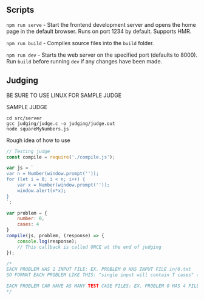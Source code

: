 ## Scripts
`npm run serve` - Start the frontend development server and opens the home page in the default browser. Runs on port 1234 by default. Supports HMR.

`npm run build` - Compiles source files into the `build` folder.
 
 `npm run dev` - Starts the web server on the specified port (defaults to 8000).
Run `build` before running `dev` if any changes have been made. 

## Judging

BE SURE TO USE LINUX FOR SAMPLE JUDGE

SAMPLE JUDGE
```
cd src/server
gcc judging/judge.c -o judging/judge.out
node squareMyNumbers.js
```

Rough idea of how to use
```js
// Testing judge
const compile = require('./compile.js');

var js = `
var n = Number(window.prompt(''));
for (let i = 0; i < n; i++) {
    var x = Number(window.prompt(''));
    window.alert(x*x);
}
`;

var problem = {
    number: 0,
    cases: 4
}
compile(js, problem, (response) => {
    console.log(response);
    // This callback is called ONCE at the end of judging
});

/*
EACH PROBLEM HAS 1 INPUT FILE: EX. PROBLEM 0 HAS INPUT FILE in/0.txt
SO FORMAT EACH PROBLEM LIKE THIS: "single input will contain T cases" (ie. in program have to loop T times)

EACH PROBLEM CAN HAVE AS MANY TEST CASE FILES: EX. PROBLEM 0 HAS 4 FILES IN test/0/1.txt, ..., test/0/4.txt
*/
```